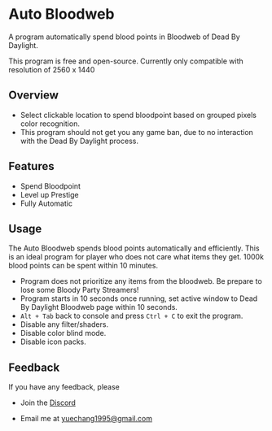 
# Auto Bloodweb

A program automatically spend blood points in Bloodweb of Dead By Daylight.

This program is free and open-source. Currently only compatible with resolution of 2560 x 1440
## Overview

- Select clickable location to spend bloodpoint based on grouped pixels color recognition.
- This program should not get you any game ban, due to no interaction with the Dead By Daylight process.
## Features

- Spend Bloodpoint
- Level up Prestige
- Fully Automatic
## Usage

The Auto Bloodweb spends blood points automatically and efficiently. This is an ideal program for player who does not care what items they get. 1000k blood points can be spent within 10 minutes.

- Program does not prioritize any items from the bloodweb. Be prepare to lose some Bloody Party Streamers!
- Program starts in 10 seconds once running, set active window to Dead By Daylight Bloodweb page within 10 seconds.
- `Alt + Tab` back to console and press `Ctrl + C` to exit the program.
- Disable any filter/shaders.
- Disable color blind mode.
- Disable icon packs.
## Feedback

If you have any feedback, please 

- Join the [Discord](https://discord.gg/5acYH2JDvR)

- Email me at yuechang1995@gmail.com

